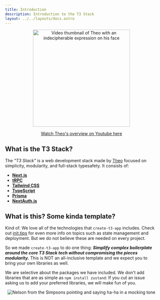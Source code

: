 ```yaml
---
title: Introduction
description: Introduction to the T3 Stack
layout: ../../layouts/docs.astro
---
```


<a href="http://www.youtube.com/watch?v=PbjHxIuHduU" target="_blank">
  <p align="center">
    <img
      src="https://t3.gg/random/T3%20Stack%20V4.png"
      alt="Video thumbnail of Theo with an indecipherable expression on his face"
      width="320"
    />
  </p>
</a>

<a href="http://www.youtube.com/watch?v=PbjHxIuHduU" target="_blank">
  <p align="center">Watch Theo's overview on Youtube here</p>
</a>

## What is the T3 Stack?

The _"T3 Stack"_ is a web development stack made by [Theo](https://twitter.com/t3dotgg) focused on simplicity, modularity, and full-stack typesafety. It consists of:

- [**Next.js**](https://nextjs.org/)
- [**tRPC**](https://trpc.io/)
- [**Tailwind CSS**](https://tailwindcss.com/)
- [**TypeScript**](https://typescriptlang.org/)
- [**Prisma**](https://prisma.io/)
- [**NextAuth.js**](https://next-auth.js.org/)

## What is this? Some kinda template?

Kind of. We love all of the technologies that `create-t3-app` includes. Check out [init.tips](https://init.tips/others) for even more info on topics such as state management and deployment. But we do not believe these are needed on every project.

So we made `create-t3-app` to do one thing: _**Simplify complex boilerplate around the core T3 Stack tech without compromising the pieces modularity.**_ This is NOT an all-inclusive template and we expect you to bring your own libraries as well.

We are selective about the packages we have included. We don't add libraries that are as simple as `npm install zustand`: If you cut an issue asking us to add your preferred libraries, we will make fun of you.

<p align="center">
  <img
    src="https://media4.giphy.com/media/3orieLHXgpfkKO9Iju/200.gif"
    alt="Nelson from the Simpsons pointing and saying ha-ha in a mocking tone"
  />
</p>
